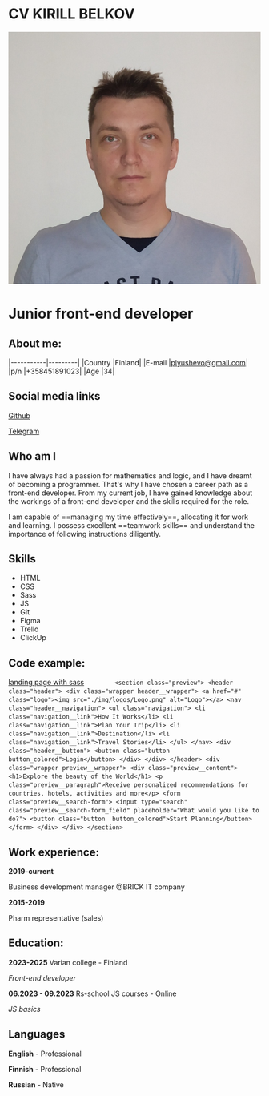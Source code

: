 # CV KIRILL BELKOV

![Kirill Belkov photo](./img/cropped-IMG_20211104_174744.jpg "Kirill Belkov")
# Junior front-end developer

## About me:

|-----------|---------|
|Country    |Finland|
|E-mail     |plyushevo@gmail.com|
|p/n        |+358451891023|
|Age        |34|

## Social media links

[Github](https://github.com/Plyushevo "github link")

[Telegram](t.me/plyushevo "telegram link")

## Who am I

I have always had a passion for mathematics and logic, and I have dreamt of becoming a programmer. That's why I have chosen a career path as a front-end developer. From my current job, I have gained knowledge about the workings of a front-end developer and the skills required for the role.

I am capable of ==managing my time effectively==, allocating it for work and learning. I possess excellent ==teamwork skills== and understand the importance of following instructions diligently.
## Skills

* HTML
* CSS
* Sass
* JS
* Git
* Figma
* Trello
* ClickUp



## Code example:
[landing page with sass](https://github.com/Plyushevo/Travel "school project for travel web-site")
`        <section class="preview">
            <header class="header">
                <div class="wrapper header__wrapper">
                    <a href="#" class="logo"><img src="./img/logos/Logo.png" alt="Logo"></a>
                    <nav class="header__navigation">
                        <ul class="navigation">
                            <li class="navigation__link">How It Works</li>
                            <li class="navigation__link">Plan Your Trip</li>
                            <li class="navigation__link">Destination</li>
                            <li class="navigation__link">Travel Stories</li>
                        </ul>
                    </nav>
                    <div class="header__button">
                        <button class="button button_colored">Login</button>
                    </div>
                </div>
            </header>
            <div class="wrapper preview__wrapper">
                <div class="preview__content">
                    <h1>Explore the beauty of the World</h1>
                    <p class="preview__paragraph">Receive personalized recommendations for countries, hotels, activities and more</p>
                    <form class="preview__search-form">
                        <input type="search" class="preview__search-form_field" placeholder="What would you like to do?">
                        <button class="button  button_colored">Start Planning</button>
                    </form>
                </div>
            </div>
        </section>`
## Work experience:

**2019-current**

Business development manager @BRICK IT company


**2015-2019**

Pharm representative (sales)



## Education:
**2023-2025** Varian college - Finland

*Front-end developer*

**06.2023 - 09.2023** Rs-school JS courses - Online

*JS basics*

## Languages

**English** - Professional

**Finnish** - Professional

**Russian** - Native
